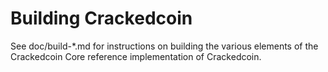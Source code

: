 Building Crackedcoin
================

See doc/build-*.md for instructions on building the various
elements of the Crackedcoin Core reference implementation of Crackedcoin.
